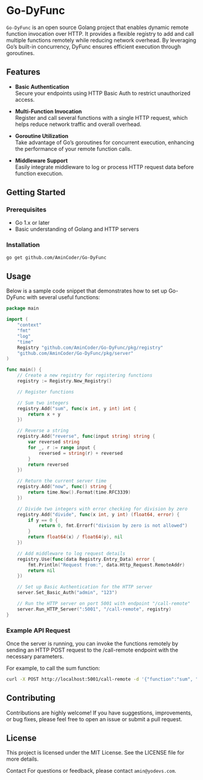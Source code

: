 # Go-DyFunc
 
`Go-DyFunc` is an open source Golang project that enables dynamic remote function invocation over HTTP. It provides a flexible registry to add and call multiple functions remotely while reducing network overhead. By leveraging Go’s built-in concurrency, DyFunc ensures efficient execution through goroutines.

## Features

- **Basic Authentication**  
  Secure your endpoints using HTTP Basic Auth to restrict unauthorized access.

- **Multi-Function Invocation**  
  Register and call several functions with a single HTTP request, which helps reduce network traffic and overall overhead.

- **Goroutine Utilization**  
  Take advantage of Go’s goroutines for concurrent execution, enhancing the performance of your remote function calls.

- **Middleware Support**  
  Easily integrate middleware to log or process HTTP request data before function execution.

## Getting Started

### Prerequisites

- Go 1.x or later
- Basic understanding of Golang and HTTP servers

### Installation


```bash
go get github.com/AminCoder/Go-DyFunc
```

## Usage
Below is a sample code snippet that demonstrates how to set up Go-DyFunc with several useful functions:
```go
package main

import (
	"context"
	"fmt"
	"log"
	"time"
    Registry "github.com/AminCoder/Go-DyFunc/pkg/registry"
	"github.com/AminCoder/Go-DyFunc/pkg/server"
)

func main() {
	// Create a new registry for registering functions
	registry := Registry.New_Registry()

	// Register functions

	// Sum two integers
	registry.Add("sum", func(x int, y int) int {
		return x + y
	})

	// Reverse a string
	registry.Add("reverse", func(input string) string {
		var reversed string
		for _, r := range input {
			reversed = string(r) + reversed
		}
		return reversed
	})

	// Return the current server time
	registry.Add("now", func() string {
		return time.Now().Format(time.RFC3339)
	})

	// Divide two integers with error checking for division by zero
	registry.Add("divide", func(x int, y int) (float64, error) {
		if y == 0 {
			return 0, fmt.Errorf("division by zero is not allowed")
		}
		return float64(x) / float64(y), nil
	})

	// Add middleware to log request details
	registry.Use(func(data Registry.Entry_Data) error {
		fmt.Println("Request from:", data.Http_Request.RemoteAddr)
		return nil
	})

	// Set up Basic Authentication for the HTTP server
	server.Set_Basic_Auth("admin", "123")

	// Run the HTTP server on port 5001 with endpoint "/call-remote"
	server.Run_HTTP_Server(":5001", "/call-remote", registry)
}
```

### Example API Request


Once the server is running, you can invoke the functions remotely by sending an HTTP POST request to the /call-remote endpoint with the necessary parameters.

For example, to call the sum function:


``` bash
curl -X POST http://localhost:5001/call-remote -d '{"function":"sum", "args":[4,5]}'
```





## Contributing

Contributions are highly welcome! 
If you have suggestions, improvements, or bug fixes, please feel free to
 open an issue or submit a pull request.


## License
This project is licensed under the MIT License. See the LICENSE file for more details.


Contact
For questions or feedback, please contact `amin@yodevs.com`.

